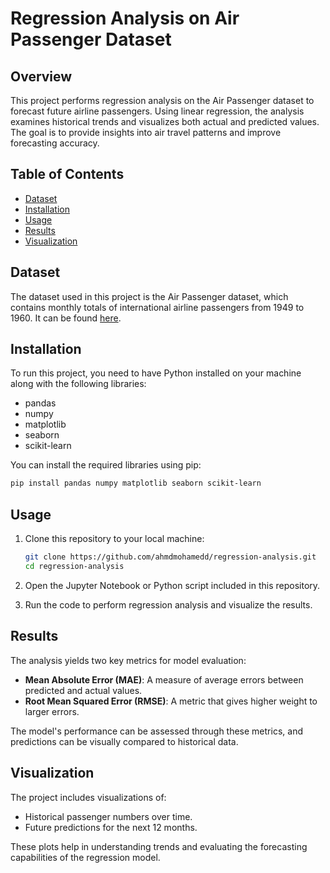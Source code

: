 # Regression Analysis on Air Passenger Dataset

## Overview

This project performs regression analysis on the Air Passenger dataset to forecast future airline passengers. Using linear regression, the analysis examines historical trends and visualizes both actual and predicted values. The goal is to provide insights into air travel patterns and improve forecasting accuracy.

## Table of Contents

- [Dataset](#dataset)
- [Installation](#installation)
- [Usage](#usage)
- [Results](#results)
- [Visualization](#visualization)

## Dataset

The dataset used in this project is the Air Passenger dataset, which contains monthly totals of international airline passengers from 1949 to 1960. It can be found [here](https://raw.githubusercontent.com/jbrownlee/Datasets/master/airline-passengers.csv).

## Installation

To run this project, you need to have Python installed on your machine along with the following libraries:

- pandas
- numpy
- matplotlib
- seaborn
- scikit-learn

You can install the required libraries using pip:

```bash
pip install pandas numpy matplotlib seaborn scikit-learn
```

## Usage

1. Clone this repository to your local machine:

   ```bash
   git clone https://github.com/ahmdmohamedd/regression-analysis.git
   cd regression-analysis
   ```

2. Open the Jupyter Notebook or Python script included in this repository.

3. Run the code to perform regression analysis and visualize the results.

## Results

The analysis yields two key metrics for model evaluation:
- **Mean Absolute Error (MAE)**: A measure of average errors between predicted and actual values.
- **Root Mean Squared Error (RMSE)**: A metric that gives higher weight to larger errors.

The model's performance can be assessed through these metrics, and predictions can be visually compared to historical data.

## Visualization

The project includes visualizations of:
- Historical passenger numbers over time.
- Future predictions for the next 12 months.

These plots help in understanding trends and evaluating the forecasting capabilities of the regression model.

